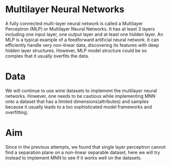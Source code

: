 # Multilayer Neural Networks

A fully connected multi-layer neural network is called a Multilayer Perceptron (MLP) or Multilayer Neural Networks. It has at least 3 layers including one input layer, one output layer and at least one hidden layer. An MLP is a typical example of a feedforward artificial neural network. It can efficiently handle very non-linear data, discovering its features with deep hidden layer structures. However, MLP model structure could be so complex that it usually overfits the data. 

# Data

We will continue to use wine datasets to implement the multilayer neural networks. However, one needs to be cautious while implementing MNN onto a dataset that has a limited dimensions(attributes) and samples because it usually leads to a too sophisticated model frameworks and overfitting.

# Aim

Since in the previous attempts, we found that single layer perceptron cannot find a separation plane on a non-linear separable dataset, here we will try instead to implement MNN to see if it works well on the datasets.
